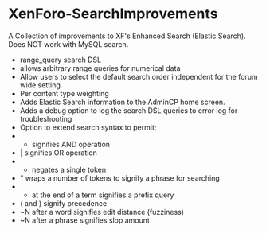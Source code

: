 # XenForo-SearchImprovements

A Collection of improvements to XF's Enhanced Search (Elastic Search). Does NOT work with MySQL search.

- range_query search DSL
 - allows arbitrary range queries for numerical data
- Allow users to select the default search order independent for the forum wide setting.
- Per content type weighting
- Adds Elastic Search information to the AdminCP home screen.
- Adds a debug option to log the search DSL queries to error log for troubleshooting
- Option to extend search syntax to permit;
 - + signifies AND operation
 - | signifies OR operation
 - - negates a single token
 - " wraps a number of tokens to signify a phrase for searching
 - * at the end of a term signifies a prefix query
 - ( and ) signify precedence
 - ~N after a word signifies edit distance (fuzziness)
 - ~N after a phrase signifies slop amount
